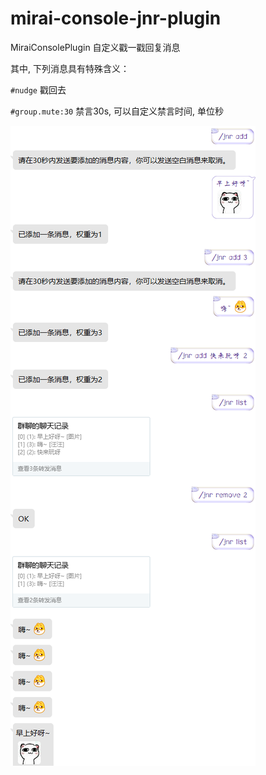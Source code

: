 # mirai-console-jnr-plugin
MiraiConsolePlugin 自定义戳一戳回复消息

其中, 下列消息具有特殊含义：

`#nudge` 戳回去

`#group.mute:30` 禁言30s, 可以自定义禁言时间, 单位秒

![Use example image](doc/example.png)
